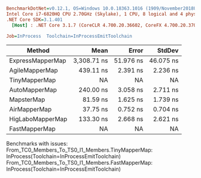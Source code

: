 ``` ini

BenchmarkDotNet=v0.12.1, OS=Windows 10.0.18363.1016 (1909/November2018Update/19H2)
Intel Core i7-6820HQ CPU 2.70GHz (Skylake), 1 CPU, 8 logical and 4 physical cores
.NET Core SDK=3.1.401
  [Host] : .NET Core 3.1.7 (CoreCLR 4.700.20.36602, CoreFX 4.700.20.37001), X64 RyuJIT

Job=InProcess  Toolchain=InProcessEmitToolchain  

```
|           Method |        Mean |     Error |    StdDev |
|----------------- |------------:|----------:|----------:|
| ExpressMapperMap | 3,308.71 ns | 51.976 ns | 46.075 ns |
|   AgileMapperMap |   439.11 ns |  2.391 ns |  2.236 ns |
|    TinyMapperMap |          NA |        NA |        NA |
|    AutoMapperMap |   240.00 ns |  3.058 ns |  2.711 ns |
|       MapsterMap |    81.59 ns |  1.625 ns |  1.739 ns |
|     AirMapperMap |    37.75 ns |  0.752 ns |  0.704 ns |
| HigLaboMapperMap |   133.30 ns |  2.668 ns |  2.621 ns |
|    FastMapperMap |          NA |        NA |        NA |

Benchmarks with issues:
  From_TC0_Members_To_TS0_I1_Members.TinyMapperMap: InProcess(Toolchain=InProcessEmitToolchain)
  From_TC0_Members_To_TS0_I1_Members.FastMapperMap: InProcess(Toolchain=InProcessEmitToolchain)
